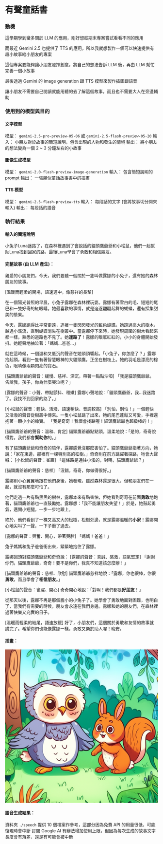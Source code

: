 # 有聲童話書


### 動機

這學期學到蠻多關於 LLM 的應用，剛好想趁期末專案嘗試看看不同的應用

而最近 Gemini 2.5 也提供了 TTS 的應用，所以我就想製作一個可以快速提供有趣小故事給小朋友的專案

這個專案要能夠讓小朋友發揮創意，將自己的想法告訴 LLM 後，再由 LLM 幫忙完善一個小故事

最後透過 Gemini 的 image generation 跟 TTS 模型來製作插圖跟語音

讓小朋友不需要自己閱讀就能用聽的去了解這個故事，而且也不需要大人在旁邊輔助


### 使用到的模型與目的

#### 文字模型
模型： `gemini-2.5-pro-preview-05-06` 或 `gemini-2.5-flash-preview-05-20`
輸入： 小朋友對於故事的簡短說明，包含出現的人物和發生的情境
輸出： 將小朋友的想法變為一個 2 ~ 3 分鐘左右的小故事

#### 圖像生成模型
模型： `gemini-2.0-flash-preview-image-generation`
輸入： 包含簡短說明的 prompt
輸出： 一張類似童話故事書中的插畫

#### TTS 模型
模型： `gemini-2.5-flash-preview-tts`
輸入： 每段話的文字 (會將故事切分開來輸入)
輸出： 每段話的語音


### 執行結果

#### 輸入的簡短說明

小兔子Luna迷路了，在森林裡遇到了會說話的貓頭鷹爺爺和小松鼠，他們一起幫助Luna找到回家的路，最後Luna學會了勇敢和相信朋友。

#### 完整故事 (由 LLM 產生)：

親愛的小朋友們，今天，我們要聽一個關於一隻叫做露娜的小兔子，還有她的森林朋友的故事。

[溫暖而輕柔的開場，語速適中，像慈祥的長輩]

在一個陽光普照的早晨，小兔子露娜在森林裡玩耍。露娜有著雪白的毛、短短的尾巴和一雙好奇的紅眼睛。她最喜歡的事情，就是追逐翩翩起舞的蝴蝶，還有採集甜美的漿果。

今天，露娜跑得比平常更遠，追著一隻閃閃發光的藍色蝴蝶。她跑過高大的樹木，越過小溪流，直到蝴蝶消失在樹叢中。當露娜停下來時，她發現周圍的樹木看起來都一樣，熟悉的道路也不見了。她**迷路了**！露娜的眼眶紅紅的，小小的身體開始發抖。她輕聲地抽泣著：「媽媽…爸爸…」

就在這時候，一個溫和又低沉的聲音在她頭頂響起。「小兔子，你怎麼了？」露娜抬起頭，看到一隻有著智慧眼神的大貓頭鷹，正坐在樹枝上。牠的羽毛是漂亮的棕色，眼睛像兩顆閃亮的寶石。

[貓頭鷹爺爺的聲音：緩慢、慈祥、深沉，帶著一點點沙啞]
「我是貓頭鷹爺爺。告訴我，孩子，你為什麼哭泣呢？」

[露娜的聲音：小聲、帶點顫抖、稚嫩]
露娜小聲地說：「貓頭鷹爺爺，我…我迷路了。我找不到回家的路了。」

[小松鼠的聲音：輕快、活潑、語速稍快、音調較高]
「別怕，別怕！」一個輕快又活潑的聲音從樹叢中傳來。一隻小松鼠跳了出來，牠的尾巴蓬鬆又可愛，手裡還抱著一顆小小的橡實。
「我是奇奇！我很會找路喔！貓頭鷹爺爺也超級棒的！」

[貓頭鷹爺爺的聲音：溫和、肯定]
貓頭鷹爺爺點點頭，溫柔地說：「是的，奇奇說得對。我們都會**幫助你**的。」

有了貓頭鷹爺爺和奇奇的陪伴，露娜感覺沒那麼害怕了。貓頭鷹爺爺指著方向，牠說：「家在東邊，那裡有一棵特別高的松樹。」奇奇則在前方跳躍著探路，牠會大聲喊：
[小松鼠的聲音：雀躍]
「這條路是通往小溪的，對嗎，貓頭鷹爺爺？」

[貓頭鷹爺爺的聲音：慈祥]
「沒錯，奇奇，你做得很好。」

露娜則小心翼翼地跟在他們身後，她發現，雖然森林還是很大，但和朋友們在一起，就沒有那麼可怕了。

他們走過一片有點黑黑的樹林，露娜本來有點害怕，但她看到奇奇在前面**勇敢**地跑著，貓頭鷹爺爺也一直鼓勵她。露娜想：「我不能讓朋友失望！」於是，她鼓起勇氣，邁開小短腿，一步一步地跟上。

終於，他們看到了一棵又高又大的松樹，松樹旁邊，就是露娜溫暖的**小家**！露娜開心地尖叫了一聲，一下子衝了過去。

[露娜的聲音：興奮、開心，帶著哭腔]
「媽媽！爸爸！」

兔子媽媽和兔子爸爸衝出來，緊緊地抱住了露娜。

露娜回頭對貓頭鷹爺爺和奇奇說：
[露娜的聲音：真誠、感激，語氣堅定]
「謝謝你們，貓頭鷹爺爺，奇奇！要不是你們，我真不知道該怎麼辦！」

[貓頭鷹爺爺的聲音：慈祥、欣慰]
貓頭鷹爺爺慈祥地說：「露娜，你也很棒，你很**勇敢**，而且學會了**相信朋友**。」

[小松鼠的聲音：雀躍、開心]
奇奇開心地說：「對啊！我們都是**好朋友**！」

從那天以後，露娜不再是那個膽小的小兔子了。她學會了勇敢地面對困難，也明白了，當我們有需要的時候，朋友會永遠在我們身邊。露娜和她的朋友們，在森林裡過著快樂又充實的日子。

[溫暖而輕柔的結尾，語速放緩]
好了，小朋友們，這個關於勇敢和友情的故事就講完了。希望你們也能像露娜一樣，勇敢又樂於助人喔！晚安。

#### 插畫：

![image](./image/image_1.png)

#### 語音生成結果：

資料夾 `./speech` 提供 10 個檔案作參考，這部分因為免費 API 的用量很低，可能復現時會中斷
訂閱 Google AI 有辦法增加使用上限，但因為每次生成的故事文字長度會有落差，還是有可能會被中斷